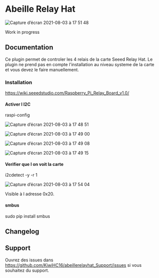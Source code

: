# Abeille Relay Hat

![Capture d’écran 2021-08-03 à 17 51 48](https://user-images.githubusercontent.com/8549674/128046691-9f86af3c-0eb2-48c8-8252-899b3f3f93f4.png)

Work in progress

## Documentation

Ce plugin permet de controler les 4 relais de la carte Seeed Relay Hat.
Le plugin ne prend pas en compte l'installation au niveau systeme de la carte et vous devez le faire manuellement.


### Installation

https://wiki.seeedstudio.com/Raspberry_Pi_Relay_Board_v1.0/

#### Activer l I2C

raspi-config

![Capture d’écran 2021-08-03 à 17 48 51](https://user-images.githubusercontent.com/8549674/128046460-4aabcb8f-22ec-46b6-aea5-8137c23ed04f.png)

![Capture d’écran 2021-08-03 à 17 49 00](https://user-images.githubusercontent.com/8549674/128046484-57aefd20-dff8-471c-a42d-20be8f09bb75.png)

![Capture d’écran 2021-08-03 à 17 49 08](https://user-images.githubusercontent.com/8549674/128046514-968349a2-244e-4ab6-98b3-53c9a798f9b4.png)

![Capture d’écran 2021-08-03 à 17 49 15](https://user-images.githubusercontent.com/8549674/128046535-eb8a132c-8828-482f-a92e-c0eb81fadafa.png)


#### Verifier que l on voit la carte

i2cdetect -y -r 1

![Capture d’écran 2021-08-03 à 17 54 04](https://user-images.githubusercontent.com/8549674/128047007-d5e7b542-f9b1-4e79-9786-b6ccd60bf2bc.png)

Visible à l adresse 0x20.

#### smbus

sudo pip install smbus



## Changelog



## Support

Ouvrez des issues dans https://github.com/KiwiHC16/abeillerelayhat_Support/issues si vous souhaitez du support.
